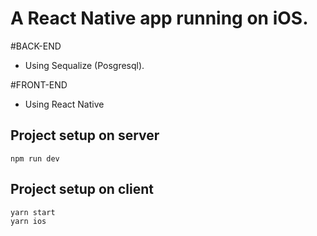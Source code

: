 # A React Native app running on iOS.

#BACK-END  
- Using Sequalize (Posgresql).

#FRONT-END
- Using React Native

## Project setup on server
```
npm run dev
```

## Project setup on client
```
yarn start
yarn ios
```